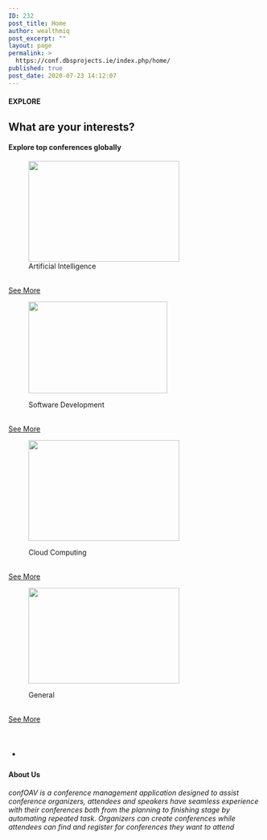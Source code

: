 ```yaml
---
ID: 232
post_title: Home
author: wealthmiq
post_excerpt: ""
layout: page
permalink: >
  https://conf.dbsprojects.ie/index.php/home/
published: true
post_date: 2020-07-23 14:12:07
---
```

<h4>EXPLORE</h4>
<h2>What are your interests?</h2>
<h4>Explore top conferences globally</h4>
<figure>
										<img width="300" height="200" src="http://3.250.1.61/wp-content/uploads/2020/07/robots-and-artificial-intelligence-300x200.jpeg" alt="" srcset="http://3.250.1.61/wp-content/uploads/2020/07/robots-and-artificial-intelligence-300x200.jpeg 300w, http://3.250.1.61/wp-content/uploads/2020/07/robots-and-artificial-intelligence.jpeg 724w" sizes="100vw"><figcaption>Artificial Intelligence</figcaption></figure>
<p>			<a href="#" role="button"><br />
						See More<br />
					</a></p>
<figure>
										<img width="276" height="182" src="http://3.250.1.61/wp-content/uploads/2020/07/download.jpg" alt="" sizes="100vw">											<p></p>
<figcaption>Software Development</figcaption>
</figure>
<p>			<a href="#" role="button"><br />
						See More<br />
					</a></p>
<figure>
										<img width="300" height="200" src="http://3.250.1.61/wp-content/uploads/2020/07/bigstock-d-Rendering-Cloud-Computing-267217441_1024X684-300x200.jpg" alt="" srcset="http://3.250.1.61/wp-content/uploads/2020/07/bigstock-d-Rendering-Cloud-Computing-267217441_1024X684-300x200.jpg 300w, http://3.250.1.61/wp-content/uploads/2020/07/bigstock-d-Rendering-Cloud-Computing-267217441_1024X684-768x513.jpg 768w, http://3.250.1.61/wp-content/uploads/2020/07/bigstock-d-Rendering-Cloud-Computing-267217441_1024X684.jpg 1024w" sizes="100vw">											<p></p>
<figcaption>Cloud Computing</figcaption>
</figure>
<p>			<a href="#" role="button"><br />
						See More<br />
					</a></p>
<figure>
										<img width="300" height="190" src="http://3.250.1.61/wp-content/uploads/2020/07/artificial-intelligence-companies-300x190.jpg" alt="" srcset="http://3.250.1.61/wp-content/uploads/2020/07/artificial-intelligence-companies-300x190.jpg 300w, http://3.250.1.61/wp-content/uploads/2020/07/artificial-intelligence-companies.jpg 490w" sizes="100vw">											<p></p>
<figcaption>General</figcaption>
</figure>
<p>			<a href="#" role="button"><br />
						See More<br />
					</a></p>
<p></p>
<!-- wp:paragraph -->
</p>
<ul>
<li>
<h1><br /></h1>
</li>
</ul>
<p>
<!-- /wp:paragraph -->
<p></p>
<h4>About Us</h4>
<h6>confOAV is a conference management application designed to assist conference organizers, attendees and speakers have seamless experience with their  conferences both from the planning to finishing stage by automating repeated task. Organizers can create conferences while attendees can find and register for conferences they want to attend</h6>